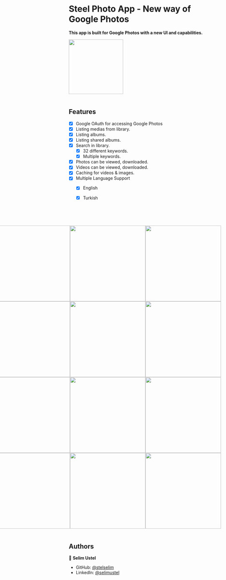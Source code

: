 # Steel Photo App - New way of Google Photos

**This app is built for Google Photos with a new UI and capabilities.** 

<img width=180 src="https://user-images.githubusercontent.com/46201537/198855038-239c0b87-5008-486e-91a4-f8b7d4d26804.png"/>

<br/>
<br/>

## Features
- [X] Google OAuth for accessing Google Photos
- [X] Listing medias from library.
- [X] Listing albums.
- [X] Listing shared albums.
- [X] Search in library.
    - [X] 32 different keywords.
    - [X] Multiple keywords.
- [X] Photos can be viewed, downloaded. 
- [X] Videos can be viewed, downloaded.
- [X] Caching for videos & images.
- [X] Multiple Language Support 
    - [X] English
    - [X] Turkish



<br/>
<br/>
<br/>
<br/>

<div style="display: flex; flex-direction: row-reverse;">
<img src="https://user-images.githubusercontent.com/46201537/198854475-7def1bbd-feb6-4d67-9398-306de66e1007.png" width=250/>
<img src="https://user-images.githubusercontent.com/46201537/198854473-d5ad118c-a8c3-4c65-bf2a-1769cb5d8efe.png" width=250/>
<img src="https://user-images.githubusercontent.com/46201537/198854461-ce541c54-2260-43a4-a8c5-c3641f0e07ca.png" width=250/>
</div>

<div style="display: flex; flex-direction: row-reverse;">
<img src="https://user-images.githubusercontent.com/46201537/198854462-0ba0e8d1-bae3-4549-aeb8-30b027762782.png" width=250/>
<img src="https://user-images.githubusercontent.com/46201537/198854476-aa772859-4c85-4c58-8d1f-f14f05b0d27c.png" width=250/>
<img src="https://user-images.githubusercontent.com/46201537/198854467-6c79b952-d871-43f9-b0ed-afcaabf7829e.png" width=250/>
</div>

<div style="display: flex; flex-direction: row-reverse;">
<img src="https://user-images.githubusercontent.com/46201537/198854472-ff2057b5-5ee1-4709-8e5b-c95794adeec4.png" width=250/>
<img src="https://user-images.githubusercontent.com/46201537/198854445-349d7d00-e347-41a0-ab22-12e8b335e33c.png" width=250/>
<img src="https://user-images.githubusercontent.com/46201537/198854447-e79b486a-d3ef-4c64-b6c3-6a1beb08702a.png" width=250/>
</div>
<div style="display: flex; flex-direction: row-reverse;">
<img src="https://user-images.githubusercontent.com/46201537/198854449-9f78fc9f-0c1e-42f8-87e8-0305e17e54ee.png" width=250/>
<img src="https://user-images.githubusercontent.com/46201537/198854451-50e57feb-d5a4-46ec-98a2-d12b37525bdc.png" width=250/>
<img src="https://user-images.githubusercontent.com/46201537/198854464-b9b44ed5-b163-48ce-b25f-12e03dd88969.png" width=250/>
</div>


<br/>

## Authors

👤 **Selim Ustel**

- GitHub: [@stelselim](https://github.com/stelselim)
- LinkedIn: [@selimustel](https://www.linkedin.com/in/selimustel/)

<br/>
